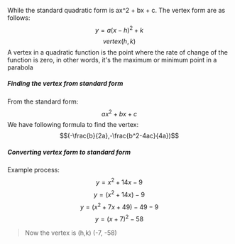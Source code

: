 While the standard quadratic form is ax^2 + bx + c. The vertex form are as follows:
$$y=a(x-h)^2+k$$
$$vertex(h,k)$$
A vertex in a quadratic function is the point where the rate of change of the function is zero, in other words, it's the maximum or minimum point in a parabola

##### Finding the vertex from standard form

From the standard form: $$ax^2+bx+c$$
We have following formula to find the vertex: $$(-\frac{b}{2a},-\frac{b^2-4ac}{4a})$$
##### Converting vertex form to standard form

Example process: $$y=x^2+14x-9$$$$y=(x^2+14x)-9$$
$$y=(x^2+7x+49)-49-9$$
$$y=(x+7)^2-58$$
> Now the vertex is (h,k) (-7, -58)